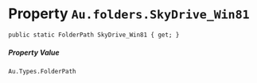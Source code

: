 # Property `Au.folders.SkyDrive_Win81`

```
public static FolderPath SkyDrive_Win81 { get; }
```

##### Property Value

`Au.Types.FolderPath`